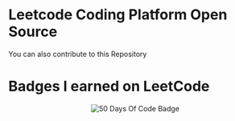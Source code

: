 # Leetcode Coding Platform Open Source
You can also contribute to this Repository
# Badges I earned on LeetCode

<p align="center">
  <img src="https://leetcode.com/static/images/badges/2022/lg/2022-annual-50.png" alt="50 Days Of Code Badge">
</p>
